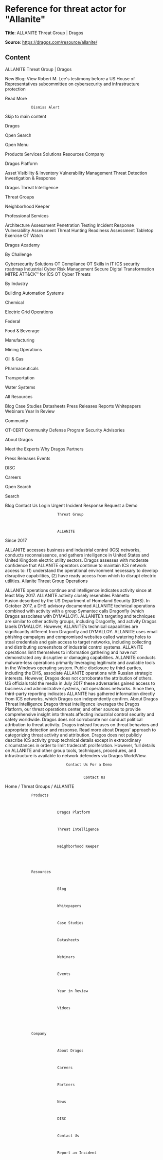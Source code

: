 # Reference for threat actor for "Allanite"

**Title**: ALLANITE Threat Group | Dragos

**Source**: https://dragos.com/resource/allanite/

## Content





  















ALLANITE Threat Group | Dragos






















































































New Blog:
View Robert M. Lee's testimony before a US House of Representatives subcommittee on cybersecurity and infrastructure protection


Read More




				Dismiss Alert				



Skip to main content




Dragos



Open Search




Open Menu



Products
Services
Solutions
Resources
Company
 






Dragos Platform

Asset Visibility & Inventory
Vulnerability Management
Threat Detection
Investigation & Response


Dragos Threat Intelligence

Threat Groups


Neighborhood Keeper
 



Professional Services

Architecture Assessment
Penetration Testing
Incident Response
Vulnerability Assessment
Threat Hunting
Readiness Assessment
Tabletop Exercise
OT Watch


Dragos Academy
 



By Challenge

Cybersecurity Solutions
OT Compliance
OT Skills in IT
ICS security roadmap
Industrial Cyber Risk Management
Secure Digital Transformation
MITRE ATT&CK™ for ICS
OT Cyber Threats



By Industry




Building Automation Systems





Chemical





Electric Grid Operations





Federal





Food & Beverage





Manufacturing





Mining Operations





Oil & Gas





Pharmaceuticals





Transportation





Water Systems







All Resources

Blog
Case Studies
Datasheets
Press Releases
Reports
Whitepapers
Webinars
Year In Review


Community

OT-CERT
Community Defense Program
Security Advisories


 



About Dragos

Meet the Experts
Why Dragos
Partners


Press Releases
Events

DISC


Careers
 



Open Search





Search




Blog
Contact Us
Login
Urgent Incident Response
Request a Demo
 














							Threat Group						



							ALLANITE
						



Since 2017






ALLANITE accesses business and industrial control (ICS) networks, conducts reconnaissance, and gathers intelligence in United States and United Kingdom electric utility sectors. Dragos assesses with moderate confidence that ALLANITE operators continue to maintain ICS network access to: (1) understand the operational environment necessary to develop disruptive capabilities, (2) have ready access from which to disrupt electric utilities.
Allanite Threat Group Operations


ALLANITE operations continue and intelligence indicates activity since at least May 2017. ALLANITE activity closely resembles Palmetto Fusion described by the US Department of Homeland Security (DHS). In October 2017, a DHS advisory documented ALLANITE technical operations combined with activity with a group Symantec calls Dragonfly (which Dragos associates with DYMALLOY).
ALLANITE’s targeting and techniques are similar to other activity groups, including Dragonfly, and activity Dragos labels DYMALLOY. However, ALLANITE’s technical capabilities are significantly different from Dragonfly and DYMALLOY. 
ALLANITE uses email phishing campaigns and compromised websites called watering holes to steal credentials and gain access to target networks, including collecting and distributing screenshots of industrial control systems. ALLANITE operations limit themselves to information gathering and have not demonstrated any disruptive or damaging capabilities.
ALLANITE conducts malware-less operations primarily leveraging legitimate and available tools in the Windows operating system.
Public disclosure by third-parties, including the DHS, associate ALLANITE operations with Russian strategic interests. However, Dragos does not corroborate the attribution of others.
US officials told the media in July 2017 these adversaries gained access to business and administrative systems, not operations networks. Since then, third-party reporting indicates ALLANITE has gathered information directly from ICS networks, which Dragos can independently confirm.
About Dragos Threat Intelligence
Dragos threat intelligence leverages the Dragos Platform, our threat operations center, and other sources to provide comprehensive insight into threats affecting industrial control security and safety worldwide. Dragos does not corroborate nor conduct political attribution to threat activity. Dragos instead focuses on threat behaviors and appropriate detection and response. Read more about Dragos’ approach to categorizing threat activity and attribution.
Dragos does not publicly describe ICS activity group technical details except in extraordinary circumstances in order to limit tradecraft proliferation. However, full details on ALLANITE and other group tools, techniques, procedures, and infrastructure is available to network defenders via Dragos WorldView.
 




							
								Contact Us For a Demo							
															

										Contact Us									






 








Home / Threat Groups / ALLANITE 





				Products			



							Dragos Platform						



							Threat Intelligence						



							Neighborhood Keeper						





				Resources			



							Blog						



							Whitepapers						



							Case Studies						



							Datasheets						



							Webinars						



							Events						



							Year in Review						



							Videos						





				Company			



							About Dragos						



							Careers						



							Partners						



							News						



							DISC						



							Contact Us						



							Report an Incident						











									Privacy Policy							



									Terms of Service							



Cookie Settings








									Contact Us							





COPYRIGHT © 2024 DRAGOS, INC. ALL RIGHTS RESERVED.
For information about how we collect, use, share or otherwise process information about you, please see our privacy policy.
















   









